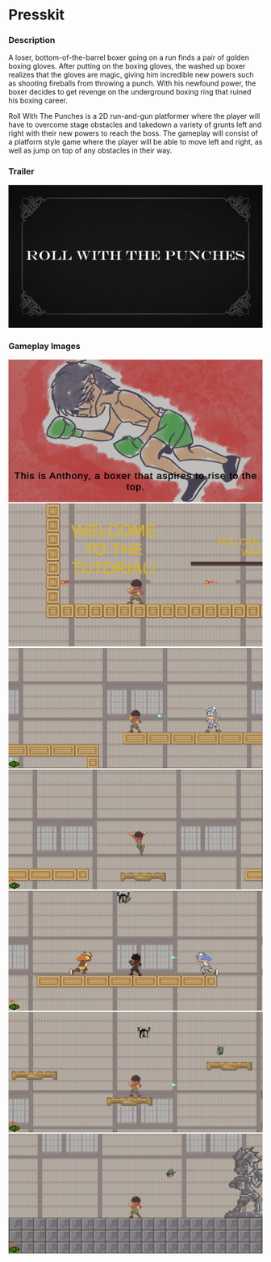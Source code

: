 # Presskit
### Description
A loser, bottom-of-the-barrel boxer going on a run finds a pair of golden boxing gloves. After putting on the boxing gloves, the washed up boxer realizes that the gloves are magic, giving him incredible new powers such as shooting fireballs from throwing a punch. With his newfound power, the boxer decides to get revenge on the underground boxing ring that ruined his boxing career. 

Roll With The Punches is a 2D run-and-gun platformer where the player will have to overcome stage obstacles and takedown a variety of grunts left and right with their new powers to reach the boss. The gameplay will consist of a platform style game where the player will be able to move left and right, as well as jump on top of any obstacles in their way. 

### Trailer
<a href="https://youtu.be/6IHbzBngjl0?si=dyH1bY0KTx7Go3g1" target="_blank"><img src="https://github.com/Richard-Voragen/Roll-With-The-Punches/blob/main/Presskit%20Images/TrailerTitle.PNG" alt="Trailer" /></a>

### Gameplay Images

![Game Introduction][opening]
![Tutorial Level][tut]
![In Game Combat with Enemy][fight]
![Platforming][jump]
![In Game Combat with Enemies][fight2]
![Platforming with Enemies][plat]
![Boss Fight][boss]

[opening]: https://github.com/Richard-Voragen/Roll-With-The-Punches/blob/main/Presskit%20Images/Opening.PNG "Game Introduction"
[tut]: https://github.com/Richard-Voragen/Roll-With-The-Punches/blob/main/Presskit%20Images/GameJournalistsCannotPassThisLevel.PNG "Tutorial Level"
[fight]: https://github.com/Richard-Voragen/Roll-With-The-Punches/blob/main/Presskit%20Images/Fight.PNG "In Game Combat with Enemy"
[fight2]: https://github.com/Richard-Voragen/Roll-With-The-Punches/blob/main/Presskit%20Images/Fight2.PNG "In Game Combat with Enemies"
[jump]: https://github.com/Richard-Voragen/Roll-With-The-Punches/blob/main/Presskit%20Images/JumpingPlatform.PNG "Platforming"
[plat]: https://github.com/Richard-Voragen/Roll-With-The-Punches/blob/main/Presskit%20Images/Platforms.PNG "Platforming with Enemies"
[boss]: https://github.com/Richard-Voragen/Roll-With-The-Punches/blob/main/Presskit%20Images/BossFight.PNG "Boss Fight"